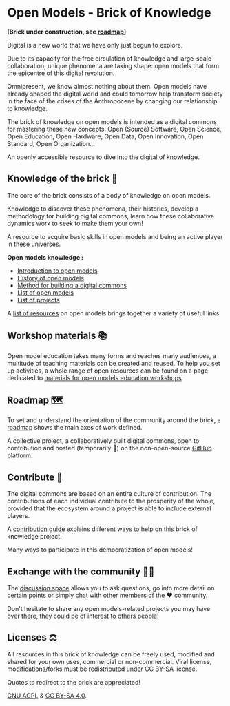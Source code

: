# Open Models - Brick of Knowledge

**\[Brick under construction, see [roadmap](organisation/feuille-de-route.md)\]**

Digital is a new world that we have only just begun to explore.

Due to its capacity for the free circulation of knowledge and large-scale collaboration, unique phenomena are taking shape: open models that form the epicentre of this digital revolution.

Omnipresent, we know almost nothing about them. Open models have already shaped the digital world and could tomorrow help transform society in the face of the crises of the Anthropocene by changing our relationship to knowledge.

The brick of knowledge on open models is intended as a digital commons for mastering these new concepts: Open (Source) Software, Open Science, Open Education, Open Hardware, Open Data, Open Innovation, Open Standard, Open Organization...

An openly accessible resource to dive into the digital of knowledge.

## Knowledge of the brick 📖

The core of the brick consists of a body of knowledge on open models.

Knowledge to discover these phenomena, their histories, develop a methodology for building digital commons, learn how these collaborative dynamics work to seek to make them your own!

A resource to acquire basic skills in open models and being an active player in these universes.

**Open models knowledge :**

* [Introduction to open models](contenu/introduction.md)
* [History of open models](contenu/histoire.md)
* [Method for building a digital commons](contenu/methode/README.md)
* [List of open models](contenu/mod%C3%A8les/README.md)
* [List of projects](contenu/projets/README.md)

A [list of resources](ressources.md) on open models brings together a variety of useful links.

## Workshop materials 📚

Open model education takes many forms and reaches many audiences, a multitude of teaching materials can be created and reused. To help you set up activities, a whole range of open resources can be found on a page dedicated to [materials for open models education workshops](materiel-atelier.md).

## Roadmap 🗺️

To set and understand the orientation of the community around the brick, a [roadmap](organisation/feuille-de-route.md) shows the main axes of work defined.

A collective project, a collaboratively built digital commons, open to contribution and hosted (temporarily 🤞) on the non-open-source [GitHub](https://github.com/Open-Models/Brique) platform.

## Contribute 🐜

The digital commons are based on an entire culture of contribution. The contributions of each individual contribute to the prosperity of the whole, provided that the ecosystem around a project is able to include external players.

A [contribution guide](organisation/guide-contribution.md) explains different ways to help on this brick of knowledge project.

Many ways to participate in this democratization of open models!

## Exchange with the community 🤳🏼

The [discussion space](https://github.com/Open-Models/Brique/discussions) allows you to ask questions, go into more detail on certain points or simply chat with other members of the ❤️ community.

Don't hesitate to share any open models-related projects you may have over there, they could be of interest to others people!

## Licenses ⚖️

All resources in this brick of knowledge can be freely used, modified and shared for your own uses, commercial or non-commercial. Viral license, modifications/forks must be redistributed under CC BY-SA license.

Quotes to redirect to the brick are appreciated!

[GNU AGPL](LICENCE) & [CC BY-SA 4.0](LICENCE_CC_BY_SA_4).
